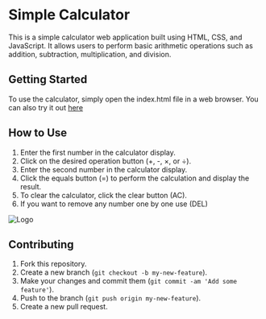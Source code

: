 
#  Simple Calculator


This is a simple calculator web application built using HTML, CSS, and JavaScript. It allows users to perform basic arithmetic operations such as addition, subtraction, multiplication, and division.

## Getting Started 

To use the calculator, simply open the index.html file in a web browser. You can also try it out [here](https://0xmohsinpathan.github.io/Simple-Calculator/)



## How to Use

1. Enter the first number in the calculator display.
2. Click on the desired operation button (+, -, ×, or ÷).
3. Enter the second number in the calculator display.
4. Click the equals button (=) to perform the calculation and display the result.
5. To clear the calculator, click the clear button (AC).
6. If you want to remove any number one by one use (DEL)

![Logo](https://media0.giphy.com/media/fi1Tf456kHQnErEX97/giphy.gif?cid=ecf05e47q1qtfmus6xb32xl4dw240kmubdk4g2hx7kmqqs50&rid=giphy.gif&ct=s)


## Contributing

1. Fork this repository.
2. Create a new branch (`git checkout -b my-new-feature`).
3. Make your changes and commit them (`git commit -am 'Add some feature'`).
4. Push to the branch (`git push origin my-new-feature`).
5. Create a new pull request.
    
